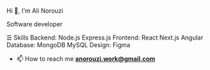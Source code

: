 <p>Hi 👋, I'm Ali Norouzi</p>
<p>Software developer</p>


☰  Skills
Backend:  Node.js Express.js
Frontend:  React Next.js Angular
Database:  MongoDB MySQL
Design: Figma

- 📫 How to reach me **anorouzi.work@gmail.com**
